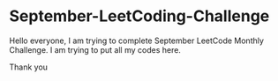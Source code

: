 # September-LeetCoding-Challenge

Hello everyone,
I am trying to complete September LeetCode Monthly Challenge.
I am trying to put all my codes here.

Thank you
